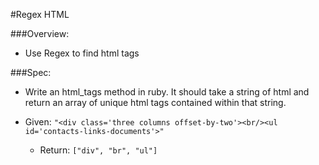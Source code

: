 #Regex HTML

###Overview:
* Use Regex to find html tags

###Spec:
* Write an html_tags method in ruby.  It should take a string of html and return an array of unique html tags contained within that string.

* Given: `"<div class='three columns offset-by-two'><br/><ul id='contacts-links-documents'>"`
	* Return: `["div", "br", "ul"]`